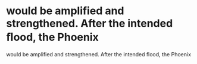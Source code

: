 # would be amplified and strengthened. After the intended ﬂood, the Phoenix

would be amplified and strengthened. After the intended ﬂood, the Phoenix